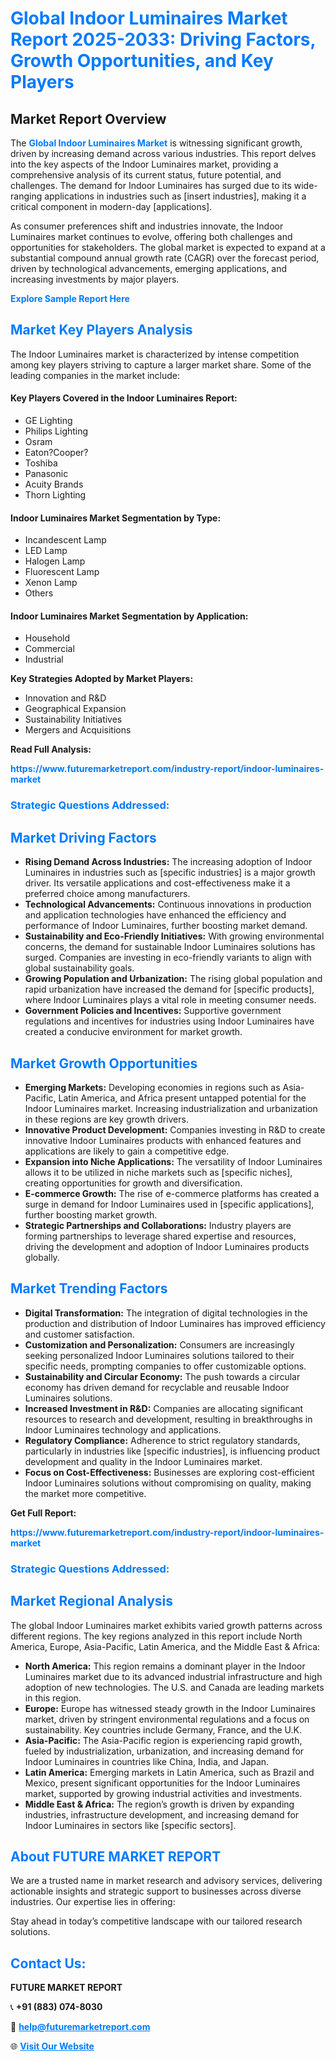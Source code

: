<h1 style="color: #007BFF;">Global Indoor Luminaires Market Report 2025-2033: Driving Factors, Growth Opportunities, and Key Players</h1>

<section id="overview">
<h2>Market Report Overview</h2>
<p>The <a href="https://www.futuremarketreport.com/industry-report/indoor-luminaires-market" style="color: #007BFF; text-decoration: none;"><strong>Global Indoor Luminaires Market</strong></a> is witnessing significant growth, driven by increasing demand across various industries. This report delves into the key aspects of the Indoor Luminaires market, providing a comprehensive analysis of its current status, future potential, and challenges. The demand for Indoor Luminaires has surged due to its wide-ranging applications in industries such as [insert industries], making it a critical component in modern-day [applications].</p>
<p>As consumer preferences shift and industries innovate, the Indoor Luminaires market continues to evolve, offering both challenges and opportunities for stakeholders. The global market is expected to expand at a substantial compound annual growth rate (CAGR) over the forecast period, driven by technological advancements, emerging applications, and increasing investments by major players.</p>
</section>

<section id="overview">
<p><a href="https://www.futuremarketreport.com/request-sample/reportId=88107" style="color: #007BFF; text-decoration: none;"><strong>Explore Sample Report Here</strong></a></p>
</section>

<section id="key-players">
<h2 style="color: #007BFF;">Market Key Players Analysis</h2>
<p>The Indoor Luminaires market is characterized by intense competition among key players striving to capture a larger market share. Some of the leading companies in the market include:</p>
<h4>Key Players Covered in the Indoor Luminaires Report:</h4>
<ul><li>GE Lighting</li><li>Philips Lighting</li><li>Osram</li><li>Eaton?Cooper?</li><li>Toshiba</li><li>Panasonic</li><li>Acuity Brands</li><li>Thorn Lighting</li></ul>
<h4>Indoor Luminaires Market Segmentation by Type:</h4>
<ul><li>Incandescent Lamp</li><li>LED Lamp</li><li>Halogen Lamp</li><li>Fluorescent Lamp</li><li>Xenon Lamp</li><li>Others</li></ul>

<h4>Indoor Luminaires Market Segmentation by Application:</h4>
<ul><li>Household</li><li>Commercial</li><li>Industrial</li></ul>
<p><strong>Key Strategies Adopted by Market Players:</strong></p>
<ul>
<li>Innovation and R&D</li>
<li>Geographical Expansion</li>
<li>Sustainability Initiatives</li>
<li>Mergers and Acquisitions</li>
</ul>
</section>

<section>
<p><strong>Read Full Analysis: </strong></p><a href="https://www.futuremarketreport.com/industry-report/indoor-luminaires-market" style="color: #007BFF; text-decoration: none;"><strong>https://www.futuremarketreport.com/industry-report/indoor-luminaires-market</strong></a>
<h3 style="color: #007BFF;">Strategic Questions Addressed:</h3>
</section>

<section id="driving-factors">
<h2 style="color: #007BFF;">Market Driving Factors</h2>
<ul>
<li><strong>Rising Demand Across Industries:</strong> The increasing adoption of Indoor Luminaires in industries such as [specific industries] is a major growth driver. Its versatile applications and cost-effectiveness make it a preferred choice among manufacturers.</li>
<li><strong>Technological Advancements:</strong> Continuous innovations in production and application technologies have enhanced the efficiency and performance of Indoor Luminaires, further boosting market demand.</li>
<li><strong>Sustainability and Eco-Friendly Initiatives:</strong> With growing environmental concerns, the demand for sustainable Indoor Luminaires solutions has surged. Companies are investing in eco-friendly variants to align with global sustainability goals.</li>
<li><strong>Growing Population and Urbanization:</strong> The rising global population and rapid urbanization have increased the demand for [specific products], where Indoor Luminaires plays a vital role in meeting consumer needs.</li>
<li><strong>Government Policies and Incentives:</strong> Supportive government regulations and incentives for industries using Indoor Luminaires have created a conducive environment for market growth.</li>
</ul>
</section>

<section id="growth-opportunities">
<h2 style="color: #007BFF;">Market Growth Opportunities</h2>
<ul>
<li><strong>Emerging Markets:</strong> Developing economies in regions such as Asia-Pacific, Latin America, and Africa present untapped potential for the Indoor Luminaires market. Increasing industrialization and urbanization in these regions are key growth drivers.</li>
<li><strong>Innovative Product Development:</strong> Companies investing in R&D to create innovative Indoor Luminaires products with enhanced features and applications are likely to gain a competitive edge.</li>
<li><strong>Expansion into Niche Applications:</strong> The versatility of Indoor Luminaires allows it to be utilized in niche markets such as [specific niches], creating opportunities for growth and diversification.</li>
<li><strong>E-commerce Growth:</strong> The rise of e-commerce platforms has created a surge in demand for Indoor Luminaires used in [specific applications], further boosting market growth.</li>
<li><strong>Strategic Partnerships and Collaborations:</strong> Industry players are forming partnerships to leverage shared expertise and resources, driving the development and adoption of Indoor Luminaires products globally.</li>
</ul>
</section>

<section id="trending-factors">
<h2 style="color: #007BFF;">Market Trending Factors</h2>
<ul>
<li><strong>Digital Transformation:</strong> The integration of digital technologies in the production and distribution of Indoor Luminaires has improved efficiency and customer satisfaction.</li>
<li><strong>Customization and Personalization:</strong> Consumers are increasingly seeking personalized Indoor Luminaires solutions tailored to their specific needs, prompting companies to offer customizable options.</li>
<li><strong>Sustainability and Circular Economy:</strong> The push towards a circular economy has driven demand for recyclable and reusable Indoor Luminaires solutions.</li>
<li><strong>Increased Investment in R&D:</strong> Companies are allocating significant resources to research and development, resulting in breakthroughs in Indoor Luminaires technology and applications.</li>
<li><strong>Regulatory Compliance:</strong> Adherence to strict regulatory standards, particularly in industries like [specific industries], is influencing product development and quality in the Indoor Luminaires market.</li>
<li><strong>Focus on Cost-Effectiveness:</strong> Businesses are exploring cost-efficient Indoor Luminaires solutions without compromising on quality, making the market more competitive.</li>
</ul>
</section>

<section>
<p><strong>Get Full Report: </strong></p><a href="https://www.futuremarketreport.com/industry-report/indoor-luminaires-market" style="color: #007BFF; text-decoration: none;"><strong>https://www.futuremarketreport.com/industry-report/indoor-luminaires-market</strong></a>
<h3 style="color: #007BFF;">Strategic Questions Addressed:</h3>
</section>


<section id="regional-analysis">
<h2 style="color: #007BFF;">Market Regional Analysis</h2>
<p>The global Indoor Luminaires market exhibits varied growth patterns across different regions. The key regions analyzed in this report include North America, Europe, Asia-Pacific, Latin America, and the Middle East & Africa:</p>
<ul>
<li><strong>North America:</strong> This region remains a dominant player in the Indoor Luminaires market due to its advanced industrial infrastructure and high adoption of new technologies. The U.S. and Canada are leading markets in this region.</li>
<li><strong>Europe:</strong> Europe has witnessed steady growth in the Indoor Luminaires market, driven by stringent environmental regulations and a focus on sustainability. Key countries include Germany, France, and the U.K.</li>
<li><strong>Asia-Pacific:</strong> The Asia-Pacific region is experiencing rapid growth, fueled by industrialization, urbanization, and increasing demand for Indoor Luminaires in countries like China, India, and Japan.</li>
<li><strong>Latin America:</strong> Emerging markets in Latin America, such as Brazil and Mexico, present significant opportunities for the Indoor Luminaires market, supported by growing industrial activities and investments.</li>
<li><strong>Middle East & Africa:</strong> The region’s growth is driven by expanding industries, infrastructure development, and increasing demand for Indoor Luminaires in sectors like [specific sectors].</li>
</ul>
</section>

<footer>
<h2 style="color: #007BFF;">About FUTURE MARKET REPORT</h2>
<p>We are a trusted name in market research and advisory services, delivering actionable insights and strategic support to businesses across diverse industries. Our expertise lies in offering:</p>

<p>Stay ahead in today’s competitive landscape with our tailored research solutions.</p>

<h2 style="color: #007BFF;">Contact Us:</h2>
<p><strong>FUTURE MARKET REPORT</strong></p>
<p>📞 <strong>+91 (883) 074-8030</strong></p>
<p>📧 <strong><a href="mailto:help@futuremarketreport.com" style="color: #007BFF;">help@futuremarketreport.com</a></strong></p>
<p>🌐 <strong><a href="https://www.futuremarketreport.com/" style="color: #007BFF;">Visit Our Website</a></strong></p>
</footer>